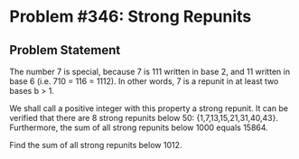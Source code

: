 # Problem #346: Strong Repunits 

## Problem Statement 


The number 7 is special, because 7 is 111 written in base 2, and 11 written in base 6 (i.e. 710 = 116 = 1112). In other words, 7 is a repunit in at least two bases b > 1. 


We shall call a positive integer with this property a strong repunit. It can be verified that there are 8 strong repunits below 50:  {1,7,13,15,21,31,40,43}. Furthermore, the sum of all strong repunits below 1000 equals 15864.

Find the sum of all strong repunits below 1012.



